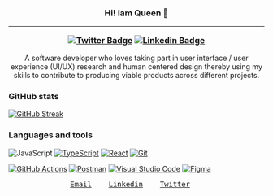 <h3 align="center"> Hi! Iam Queen 👋
<hr>

[![Twitter Badge](https://img.shields.io/badge/-@QueenMutinta-1ca0f1?style=flat-square&labelColor=1ca0f1&logo=twitter&logoColor=white&link=https://https://twitter.com/QueenMutinta)](https://twitter.com/QueenMutinta) [![Linkedin Badge](https://img.shields.io/badge/-QueenLwiindi-blue?style=flat-square&logo=Linkedin&logoColor=white&link=https://www.linkedin.com/in/queen-lwiindi-15b2b01a1/)](https://www.linkedin.com/in/queen-lwiindi-15b2b01a1/)
 </h3>
<p align="center"> A software developer who loves taking part in user interface / user experience (UI/UX) research and human centered design thereby using my skills to contribute to producing viable products across different projects.
</p>

### GitHub stats
[![GitHub Streak](https://github-readme-streak-stats.herokuapp.com/?user=Queenlwiindi&theme=default)](https://git.io/streak-stats)

### Languages and tools

<a><img alt="JavaScript" src="https://img.shields.io/badge/JavaScript-F7DF1E.svg?logo=javascript&logoColor=black"></a>
<a href="https://github.com/search?q=user%3ADenverCoder1+language%3AtypeScript"><img alt="TypeScript" src="https://img.shields.io/badge/TypeScript-007ACC.svg?logo=typescript&logoColor=white"></a>
<a href="#"><img alt="React" src="https://img.shields.io/badge/React-20232a.svg?logo=react&logoColor=%2361DAFB"></a>
<a href="#"><img alt="Git" src="https://img.shields.io/badge/Git-F05033.svg?logo=git&logoColor=white"></a>

<a href="#"><img alt="GitHub Actions" src="https://img.shields.io/badge/GitHub%20Actions-2671E5.svg?logo=github%20actions&logoColor=white"></a>
<a href="#"><img alt="Postman" src="https://img.shields.io/badge/Postman-FF6C37?logo=postman&logoColor=white"></a>
<a href="#"><img alt="Visual Studio Code" src="https://img.shields.io/badge/Visual%20Studio%20Code-0078d7.svg?logo=visual-studio-code&logoColor=white"></a>
<a href="#"><img alt="Figma" src="https://img.shields.io/badge/Figma-FF7262.svg?logo=figma&logoColor=white"></a>

<p align="center">
  <samp>
    <a href="mailto:queenlwiindi@gmail.com">Email</a>&nbsp&nbsp&nbsp
    <a href="https://www.linkedin.com/in/queen-lwiindi-15b2b01a1/">Linkedin</a>&nbsp&nbsp&nbsp    
    <a href="https://twitter.com/QueenMutinta">Twitter</a>&nbsp&nbsp&nbsp    
  </samp>
</p>

<!--
Here are some ideas to get you started:

- 🔭 I’m currently working on ...
- 🌱 I’m currently learning ...
- 👯 I’m looking to collaborate on ...
- 🤔 I’m looking for help with ...
- 💬 Ask me about ...
- 📫 How to reach me: ...
- 😄 Pronouns: ...
- ⚡ Fun fact: ...
-->
